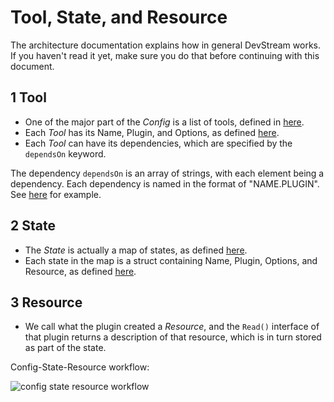 # Tool, State, and Resource

The architecture documentation explains how in general DevStream works. If you haven't read it yet, make sure you do that before continuing with this document.

## 1 Tool

- One of the major part of the _Config_ is a list of tools, defined in [here](https://github.com/devstream-io/devstream/blob/main/internal/pkg/configloader/config.go#L19).
- Each _Tool_ has its Name, Plugin, and Options, as defined [here](https://github.com/devstream-io/devstream/blob/main/internal/pkg/configloader/config.go#L24).
- Each _Tool_ can have its dependencies, which are specified by the `dependsOn` keyword.

The dependency `dependsOn` is an array of strings, with each element being a dependency. Each dependency is named in the format of "NAME.PLUGIN". See [here](https://github.com/devstream-io/devstream/blob/main/examples/quickstart.yaml#L16) for example.

## 2 State

- The _State_ is actually a map of states, as defined [here](https://github.com/devstream-io/devstream/blob/main/internal/pkg/statemanager/state.go#L21).
- Each state in the map is a struct containing Name, Plugin, Options, and Resource, as defined [here](https://github.com/devstream-io/devstream/blob/main/internal/pkg/statemanager/state.go#L14).

## 3 Resource

- We call what the plugin created a _Resource_, and the `Read()` interface of that plugin returns a description of that resource, which is in turn stored as part of the state.

Config-State-Resource workflow:

![config state resource workflow](/img/docs/config-state-resource.png)
